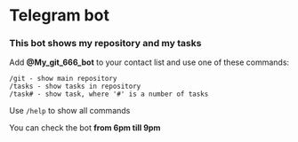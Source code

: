 # Telegram bot
### This bot shows my repository and my tasks
Add **@My_git_666_bot** to your contact list and use one of these commands:  
```
/git - show main repository
/tasks - show tasks in repository
/task# - show task, where '#' is a number of tasks
```
Use ```/help``` to show all commands  
  
You can check the bot **from 6pm till 9pm**
